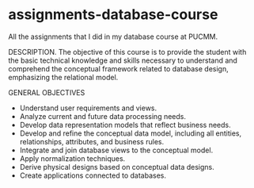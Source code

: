 # assignments-database-course
All the assignments that I did in my database course at PUCMM.

DESCRIPTION.
The objective of this course is to provide the student with the basic technical knowledge and skills necessary to understand and comprehend the conceptual framework related to database design, emphasizing the relational model.

GENERAL OBJECTIVES
- Understand user requirements and views.
- Analyze current and future data processing needs.
- Develop data representation models that reflect business needs.
- Develop and refine the conceptual data model, including all entities, relationships, attributes, and business rules.
- Integrate and join database views to the conceptual model.
- Apply normalization techniques.
- Derive physical designs based on conceptual data designs.
- Create applications connected to databases.
